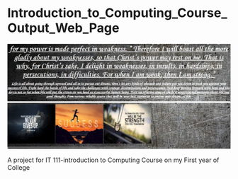 # Introduction_to_Computing_Course_Output_Web_Page

![](/forReadMe.jpg)

A project for IT 111-introduction to Computing Course on my First year of College
